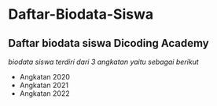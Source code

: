 Daftar-Biodata-Siswa
==
Daftar biodata siswa Dicoding Academy
--
*biodata siswa terdiri dari 3 angkatan yaitu sebagai berikut*
- Angkatan 2020
- Angkatan 2021
- Angkatan 2022
